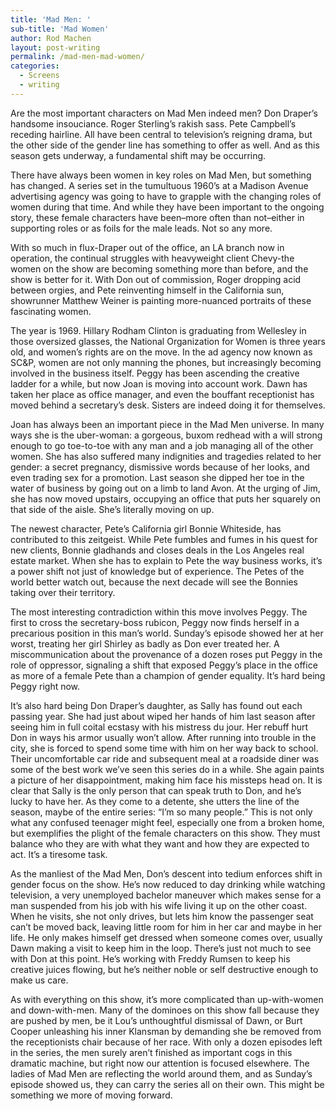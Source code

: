 ```yaml
---
title: 'Mad Men: '
sub-title: 'Mad Women'
author: Rod Machen
layout: post-writing
permalink: /mad-men-mad-women/
categories:
  - Screens
  - writing
---
```

<!-- <img class="alignright wp-image-637" src="http://words.rodmachen.com/wp-content/uploads/2014/05/madmenpeggy-223x225.jpg" alt="madmenpeggy" width="298" height="300" /> -->Are the most important characters on Mad Men indeed men? Don Draper’s handsome insouciance. Roger Sterling’s rakish sass. Pete Campbell’s receding hairline. All have been central to television’s reigning drama, but the other side of the gender line has something to offer as well. And as this season gets underway, a fundamental shift may be occurring.

There have always been women in key roles on Mad Men, but something has changed. A series set in the tumultuous 1960&#8217;s at a Madison Avenue advertising agency was going to have to grapple with the changing roles of women during that time. And while they have been important to the ongoing story, these female characters have been–more often than not–either in supporting roles or as foils for the male leads. Not so any more.<!--more-->

With so much in flux-Draper out of the office, an LA branch now in operation, the continual struggles with heavyweight client Chevy-the women on the show are becoming something more than before, and the show is better for it. With Don out of commission, Roger dropping acid between orgies, and Pete reinventing himself in the California sun, showrunner Matthew Weiner is painting more-nuanced portraits of these fascinating women.

The year is 1969. Hillary Rodham Clinton is graduating from Wellesley in those oversized glasses, the National Organization for Women is three years old, and women&#8217;s rights are on the move. In the ad agency now known as SC&P, women are not only manning the phones, but increasingly becoming involved in the business itself. Peggy has been ascending the creative ladder for a while, but now Joan is moving into account work. Dawn has taken her place as office manager, and even the bouffant receptionist has moved behind a secretary&#8217;s desk. Sisters are indeed doing it for themselves.

Joan has always been an important piece in the Mad Men universe. In many ways she is the uber-woman: a gorgeous, buxom redhead with a will strong enough to go toe-to-toe with any man and a job managing all of the other women. She has also suffered many indignities and tragedies related to her gender: a secret pregnancy, dismissive words because of her looks, and even trading sex for a promotion. Last season she dipped her toe in the water of business by going out on a limb to land Avon. At the urging of Jim, she has now moved upstairs, occupying an office that puts her squarely on that side of the aisle. She&#8217;s literally moving on up.

The newest character, Pete&#8217;s California girl Bonnie Whiteside, has contributed to this zeitgeist. While Pete fumbles and fumes in his quest for new clients, Bonnie gladhands and closes deals in the Los Angeles real estate market. When she has to explain to Pete the way business works, it&#8217;s a power shift not just of knowledge but of experience. The Petes of the world better watch out, because the next decade will see the Bonnies taking over their territory.

The most interesting contradiction within this move involves Peggy. The first to cross the secretary-boss rubicon, Peggy now finds herself in a precarious position in this man&#8217;s world. Sunday&#8217;s episode showed her at her worst, treating her girl Shirley as badly as Don ever treated her. A miscommunication about the provenance of a dozen roses put Peggy in the role of oppressor, signaling a shift that exposed Peggy&#8217;s place in the office as more of a female Pete than a champion of gender equality. It&#8217;s hard being Peggy right now.

It&#8217;s also hard being Don Draper&#8217;s daughter, as Sally has found out each passing year. She had just about wiped her hands of him last season after seeing him in full coital ecstasy with his mistress du jour. Her rebuff hurt Don in ways his armor usually won&#8217;t allow. After running into trouble in the city, she is forced to spend some time with him on her way back to school. Their uncomfortable car ride and subsequent meal at a roadside diner was some of the best work we’ve seen this series do in a while. She again paints a picture of her disappointment, making him face his missteps head on. It is clear that Sally is the only person that can speak truth to Don, and he&#8217;s lucky to have her. As they come to a detente, she utters the line of the season, maybe of the entire series: “I’m so many people.” This is not only what any confused teenager might feel, especially one from a broken home, but exemplifies the plight of the female characters on this show. They must balance who they are with what they want and how they are expected to act. It’s a tiresome task.

As the manliest of the Mad Men, Don&#8217;s descent into tedium enforces shift in gender focus on the show. He&#8217;s now reduced to day drinking while watching television, a very unemployed bachelor maneuver which makes sense for a man suspended from his job with his wife living it up on the other coast. When he visits, she not only drives, but lets him know the passenger seat can&#8217;t be moved back, leaving little room for him in her car and maybe in her life. He only makes himself get dressed when someone comes over, usually Dawn making a visit to keep him in the loop. There&#8217;s just not much to see with Don at this point. He&#8217;s working with Freddy Rumsen to keep his creative juices flowing, but he&#8217;s neither noble or self destructive enough to make us care.

As with everything on this show, it’s more complicated than up-with-women and down-with-men. Many of the dominoes on this show fall because they are pushed by men, be it Lou’s unthoughtful dismissal of Dawn, or Burt Cooper unleashing his inner Klansman by demanding she be removed from the receptionists chair because of her race. With only a dozen episodes left in the series, the men surely aren&#8217;t finished as important cogs in this dramatic machine, but right now our attention is focused elsewhere. The ladies of Mad Men are reflecting the world around them, and as Sunday’s episode showed us, they can carry the series all on their own. This might be something we more of moving forward.